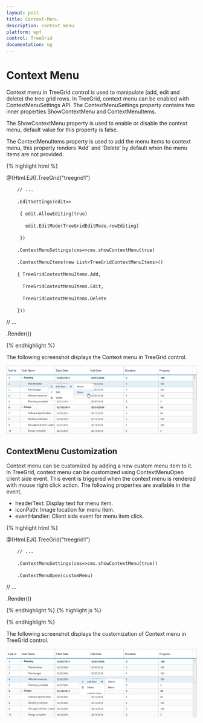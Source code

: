 ```yaml
---
layout: post
title: Context-Menu
description: context menu
platform: wpf
control: TreeGrid
documentation: ug
---
```


# Context Menu

Context menu in TreeGrid control is used to manipulate (add, edit and delete) the tree grid rows. In TreeGrid, context menu can be enabled with ContextMenuSettings API. The ContextMenuSettings property contains two inner properties ShowContextMenu and ContextMenuItems.

The ShowContextMenu property is used to enable or disable the context menu, default value for this property is false.

The ContextMenuItems property is used to add the menu items to context menu, this property renders ‘Add’ and ‘Delete’ by default when the menu items are not provided.





{% highlight html %}



@(Html.EJ().TreeGrid("treegrid1")

        // ...

        .EditSettings(edit=>

         { edit.AllowEditing(true)

           edit.EditMode(TreeGridEditMode.rowEditing)

         })

        .ContextMenuSettings(cms=>cms.showContextMenu(true)

        .ContextMenuItems(new List<TreeGridContextMenuItems>()

        { TreeGridContextMenuItems.Add,

          TreeGridContextMenuItems.Edit,

          TreeGridContextMenuItems.Delete

        }))

// ...

 .Render())





{% endhighlight %}





The following screenshot displays the Context menu in TreeGrid control.

![D:/IMG_28112014_150551.png](Context-Menu_images/Context-Menu_img1.png)



## ContextMenu Customization

Context menu can be customized by adding a new custom menu item to it. In TreeGrid, context menu can be customized using ContextMenuOpen client side event. This event is triggered when the context menu is rendered with mouse right click action. The following properties are available in the event,

* headerText: Display text for menu item.
* iconPath: Image location for menu item.
* eventHandler: Client side event for menu item click.





{% highlight html %}



@(Html.EJ().TreeGrid("treegrid1")

        // ...

        .ContextMenuSettings(cms=>cms.showContextMenu(true))

        .ContextMenuOpen(customMenu)

// ...

 .Render())

{% endhighlight  %}
{% highlight js %}

<script type=”text/javascript”>

  function customMenu( args )

{

   args.contextMenuItems.push(

   {

      headerText: "customMenu",

   iconPath: “url(…/images/custommenu.png)”,

   eventHandler: customMenuClick,

   }

   );

}

  function customMenuClick( args )

  {

                // ...     



             // ...     

  }

</script>





{% endhighlight %}





The following screenshot displays the customization of Context menu in TreeGrid control.

![](Context-Menu_images/Context-Menu_img2.png)









